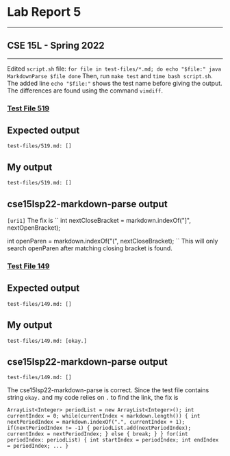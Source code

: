 # Lab Report 5
---
## CSE 15L - Spring 2022
---
Edited `script.sh` file:
``
for file in test-files/*.md;
do
  echo "$file:"
  java MarkdownParse $file
done
``
Then, run `make test` and `time bash script.sh`. The added line `echo "$file:"` shows the test name before giving the output.
The differences are found using the command `vimdiff`.

### [Test File 519](https://github.com/nidhidhamnani/markdown-parser/blob/main/test-files/519.md)
## Expected output

``
test-files/519.md:
[]
``

## My output

``
test-files/519.md:
[]
``

## cse15lsp22-markdown-parse output

``
[uri1]
``
The fix is 
``
int nextCloseBracket = markdown.indexOf("]", nextOpenBracket);

int openParen = markdown.indexOf("(", nextCloseBracket);
``
This will only search openParen after matching closing bracket is found. 

### [Test File 149](https://github.com/nidhidhamnani/markdown-parser/blob/main/test-files/149.md)

## Expected output

``
test-files/149.md:
[]
``

## My output

``
test-files/149.md:
[okay.]
``

## cse15lsp22-markdown-parse output

``
test-files/149.md:
[]
``

The cse15lsp22-markdown-parse is correct. Since the test file contains string `okay.` and my code relies on `.` to find the link, the fix is 

``
ArrayList<Integer> periodList = new ArrayList<Integer>();
int currentIndex = 0;
while(currentIndex < markdown.length()) {
    int nextPeriodIndex = markdown.indexOf(".", currentIndex + 1);
    if(nextPeriodIndex != -1) {
        periodList.add(nextPeriodIndex);
        currentIndex = nextPeriodIndex;
    } else {
        break;
    }
}
for(int periodIndex: periodList) {
    int startIndex = periodIndex;
    int endIndex = periodIndex;
    ...
}
``

